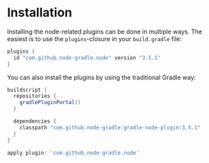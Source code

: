 # Installation

Installing the node-related plugins can be done in multiple ways. The easiest is to use the `plugins`-closure 
in your `build.gradle` file:

```gradle
plugins {
  id "com.github.node-gradle.node" version "3.5.1"
}
```

You can also install the plugins by using the traditional Gradle way:

```gradle
buildscript {
  repositories {
    gradlePluginPortal()
  }

  dependencies {
    classpath "com.github.node-gradle:gradle-node-plugin:3.5.1"
  }
}

apply plugin: 'com.github.node-gradle.node'
```
